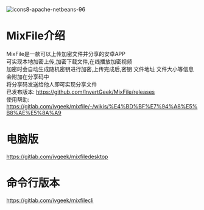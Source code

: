![icons8-apache-netbeans-96](https://gitlab.com/ivgeek/mixfile/-/wikis/uploads/a7fb84d133a793b51472d58ebbad909b/icons8-apache-netbeans-96.png)
# MixFile介绍
MixFile是一款可以上传加密文件并分享的安卓APP \
可实现本地加密上传,加密下载文件,在线播放加密视频 \
加密时会自动生成随机密钥进行加密,上传完成后,密钥 文件地址 文件大小等信息会附加在分享码中 \
将分享码发送给他人即可实现分享文件 \
已发布版本: https://github.com/InvertGeek/MixFile/releases \
使用帮助: https://gitlab.com/ivgeek/mixfile/-/wikis/%E4%BD%BF%E7%94%A8%E5%B8%AE%E5%8A%A9

# 电脑版
https://gitlab.com/ivgeek/mixfiledesktop

# 命令行版本
https://gitlab.com/ivgeek/mixfilecli
